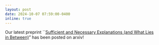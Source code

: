 ```yaml
---
layout: post
date: 2024-10-07 07:59:00-0400
inline: true
---
```


Our latest preprint ``[Sufficient and Necessary Explanations (and What Lies in Between)][arxiv_link]” has been posted on arxiv!

[arxiv_link]: https://arxiv.org/abs/2409.20427

